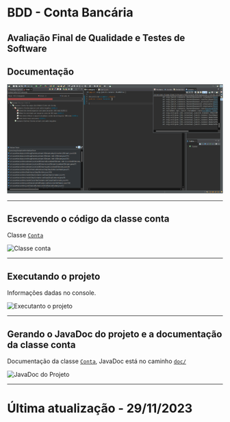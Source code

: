 # BDD - Conta Bancária
## Avaliação Final de Qualidade e Testes de Software

## Documentação

![Executanto com o Runner](img/runner.png)
<hr>

## Escrevendo o código da classe conta
Classe [`Conta`](src/main/java/Conta.java/)

![Classe conta](img/classe_conta.png)
<hr>

## Executando o projeto
Informações dadas no console.

![Executanto o projeto](img/exec_projeto.png)
<hr>

## Gerando o JavaDoc do projeto e a documentação da classe conta
Documentação da classe [`Conta`](src/main/java/Conta.java/), JavaDoc está no caminho [`doc/`](doc/)

![JavaDoc do Projeto](img/javadoc.png)
<hr>

# Última atualização - 29/11/2023
